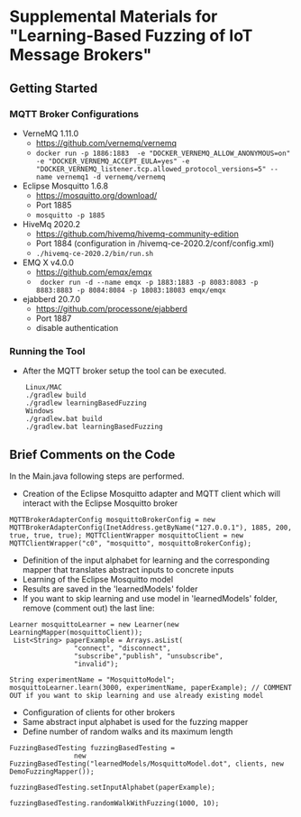 # Supplemental Materials for "Learning-Based Fuzzing of IoT Message Brokers"


## Getting Started

### MQTT Broker Configurations

* VerneMQ 1.11.0
    * https://github.com/vernemq/vernemq
    * ```docker run -p 1886:1883  -e "DOCKER_VERNEMQ_ALLOW_ANONYMOUS=on" -e "DOCKER_VERNEMQ_ACCEPT_EULA=yes" -e "DOCKER_VERNEMQ_listener.tcp.allowed_protocol_versions=5" --name vernemq1 -d vernemq/vernemq```
* Eclipse Mosquitto 1.6.8
    * https://mosquitto.org/download/
    * Port 1885
    * ```mosquitto -p 1885```
* HiveMq 2020.2
    * https://github.com/hivemq/hivemq-community-edition
    * Port 1884 (configuration in /hivemq-ce-2020.2/conf/config.xml)
    * ```./hivemq-ce-2020.2/bin/run.sh```
* EMQ X v4.0.0
    * https://github.com/emqx/emqx
    * ``` docker run -d --name emqx -p 1883:1883 -p 8083:8083 -p 8883:8883 -p 8084:8084 -p 18083:18083 emqx/emqx```
* ejabberd 20.7.0
    * https://github.com/processone/ejabberd
    * Port 1887
    * disable authentication
    
### Running the Tool

- After the MQTT broker setup the tool can be executed.

```
    Linux/MAC
    ./gradlew build
    ./gradlew learningBasedFuzzing
    Windows
    ./gradlew.bat build
    ./gradlew.bat learningBasedFuzzing
```    
    
## Brief Comments on the Code

In the Main.java following steps are performed.
 
 - Creation of the Eclipse Mosquitto adapter and MQTT client which will interact with the Eclipse Mosquitto broker
 
``
MQTTBrokerAdapterConfig mosquittoBrokerConfig =
                new MQTTBrokerAdapterConfig(InetAddress.getByName("127.0.0.1"), 1885, 200, true, true, true);
        MQTTClientWrapper mosquittoClient = new MQTTClientWrapper("c0", "mosquitto", mosquittoBrokerConfig);
``

 - Definition of the input alphabet for learning and the corresponding mapper that translates abstract inputs to concrete inputs
 - Learning of the Eclipse Mosquitto model
 - Results are saved in the 'learnedModels' folder
 - If you want to skip learning and use model in 'learnedModels' folder, remove (comment out) the last line:
```
Learner mosquittoLearner = new Learner(new LearningMapper(mosquittoClient));
 List<String> paperExample = Arrays.asList(
                "connect", "disconnect",
                "subscribe","publish", "unsubscribe",
                "invalid");

String experimentName = "MosquittoModel";
mosquittoLearner.learn(3000, experimentName, paperExample); // COMMENT OUT if you want to skip learning and use already existing model
```
- Configuration of clients for other brokers
- Same abstract input alphabet is used for the fuzzing mapper
- Define number of random walks and its maximum length
```
FuzzingBasedTesting fuzzingBasedTesting =
                new FuzzingBasedTesting("learnedModels/MosquittoModel.dot", clients, new DemoFuzzingMapper());

fuzzingBasedTesting.setInputAlphabet(paperExample);

fuzzingBasedTesting.randomWalkWithFuzzing(1000, 10);
```
